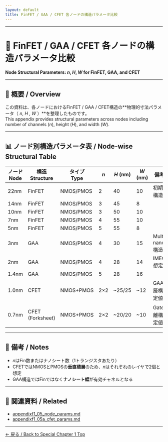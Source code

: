 ```yaml
---
layout: default
title: FinFET / GAA / CFET 各ノードの構造パラメータ比較
---
```


---

# 🧬 FinFET / GAA / CFET 各ノードの構造パラメータ比較  
**Node Structural Parameters: $n$, $H$, $W$ for FinFET, GAA, and CFET**

---

## 📘 概要 / Overview

この資料は、各ノードにおけるFinFET / GAA / CFET構造の**物理的寸法パラメータ（ $n$, $H$ , $W$ ）**を整理したものです。  
This appendix provides structural parameters across nodes including number of channels ($n$), height ($H$), and width ($W$).

---

## 📊 ノード別構造パラメータ表 / Node-wise Structural Table

| ノード<br>Node | 構造<br>Structure | タイプ<br>Type | $n$ | $H$ (nm) | $W$ (nm) | 備考 / Note |
|----------------|------------------|----------------|----|----------|----------|----------------------------|
| 22nm           | FinFET           | NMOS/PMOS      | 2  | 40       | 10       | 初期FinFET構造               |
| 14nm           | FinFET           | NMOS/PMOS      | 3  | 45       | 8        |                            |
| 10nm           | FinFET           | NMOS/PMOS      | 3  | 50       | 10       |                            |
| 7nm            | FinFET           | NMOS/PMOS      | 4  | 55       | 10       |                            |
| 5nm            | FinFET           | NMOS/PMOS      | 5  | 55       | 8        |                            |
| 3nm            | GAA              | NMOS/PMOS      | 4  | 30       | 15       | Multi-nanosheet構造         |
| 2nm            | GAA              | NMOS/PMOS      | 4  | 28       | 14       | IMEC/TSMC想定               |
| 1.4nm          | GAA              | NMOS/PMOS      | 5  | 28       | 16       |                            |
| 1.0nm          | CFET             | NMOS+PMOS      | 2×2| ~25/25   | ~12      | GAA上下積層構造（推定値）   |
| 0.7nm          | CFET (Forksheet) | NMOS+PMOS      | 2×2| ~20/20   | ~10      | Gate-Fin分離構想（推定値）  |

---

## 📝 備考 / Notes

- $n$はFin数またはナノシート数（1トランジスタあたり）
- CFETではNMOSとPMOSの**垂直積層**のため、$n$はそれぞれのレイヤで2個と想定
- GAA構造ではFinではなく**ナノシート幅**が有効チャネルとなる

---

## 🔗 関連資料 / Related

- [appendixf1_05_node_params.md](./appendixf1_05_node_params.md)  
- [appendixf1_05a_cfet_params.md](./appendixf1_05a_cfet_params.md)

---

[← 戻る / Back to Special Chapter 1 Top](../f_chapter1_finfet_gaa/README.md)

